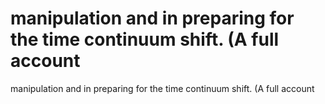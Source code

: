# manipulation and in preparing for the time continuum shift. (A full account

manipulation and in preparing for the time continuum shift. (A full account